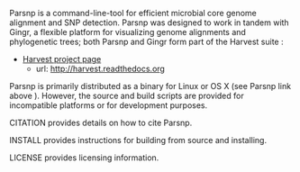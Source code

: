Parsnp is a command-line-tool for efficient microbial core genome alignment and SNP detection. Parsnp was designed to work in tandem with Gingr, a flexible platform for visualizing genome alignments and phylogenetic trees; both Parsnp and Gingr form part of the Harvest suite :

- [Harvest project page](http://harvest.readthedocs.org)
  -  url: http://harvest.readthedocs.org

Parsnp is primarily distributed as a binary for Linux or OS X (see Parsnp link above ). However, the source and build scripts are provided for incompatible platforms or for development purposes.

CITATION provides details on how to cite Parsnp.

INSTALL provides instructions for building from source and installing.

LICENSE provides licensing information.
